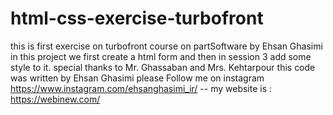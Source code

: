 # html-css-exercise-turbofront
this is first exercise on turbofront course on partSoftware by Ehsan Ghasimi
in this project we first create a html form and then in session 3 add some style to it.
special thanks to Mr. Ghassaban and Mrs. Kehtarpour
this code was written by Ehsan Ghasimi
please Follow me on instagram https://www.instagram.com/ehsanghasimi_ir/ -- my website is : https://webinew.com/
